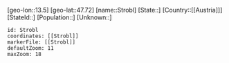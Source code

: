 ﻿---
location: [47.72,13.5]
mapzoom: [7,12] 
mapmarker: city 
type: City
tags:
- geo/City


SpocWebEntityId: 34621
isDeleted: false
confidential: public

---
[geo-lon::13.5]
[geo-lat::47.72]
[name::Strobl]
[State::]
[Country::[[Austria]]]
[StateId::]
[Population::]
[Unknown::]


```leaflet
id: Strobl
coordinates: [[Strobl]]
markerFile: [[Strobl]]
defaultZoom: 11 
maxZoom: 18
```
